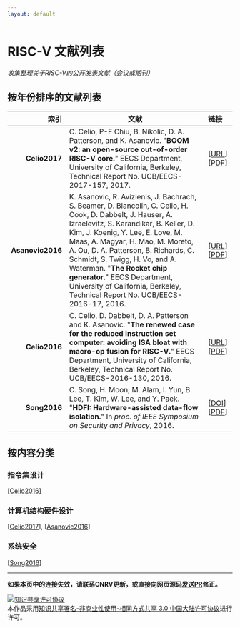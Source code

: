 ```yaml
---
layout: default
---
```


# RISC-V 文献列表

*收集整理关于RISC-V的公开发表文献（会议或期刊）*

## 按年份排序的文献列表

| 索引               | 文献  |  链接     |
| ---:               | ---   | :---     |
| <a name=Celio2017>**Celio2017**</a> | C. Celio, P-F Chiu, B. Nikolic, D. A. Patterson, and K. Asanovic. "**BOOM v2: an open-source out-of-order RISC-V core.**" EECS Department, University of California, Berkeley, Technical Report No. UCB/EECS-2017-157, 2017. | [[URL](https://www2.eecs.berkeley.edu/Pubs/TechRpts/2017/EECS-2017-157.html)]  [[PDF](http://www2.eecs.berkeley.edu/Pubs/TechRpts/2017/EECS-2017-157.pdf)] |
| <a name=Asanovic2016>**Asanovic2016**</a> | K. Asanovic, R. Avizienis, J. Bachrach, S. Beamer, D. Biancolin, C. Celio, H. Cook, D. Dabbelt, J. Hauser, A. Izraelevitz, S. Karandikar, B. Keller, D. Kim, J. Koenig, Y. Lee, E. Love, M. Maas, A. Magyar, H. Mao, M. Moreto, A. Ou, D. A. Patterson, B. Richards, C. Schmidt, S. Twigg, H. Vo, and A. Waterman. "**The Rocket chip generator.**" EECS Department, University of California, Berkeley, Technical Report No. UCB/EECS-2016-17, 2016. | [[URL](https://www2.eecs.berkeley.edu/Pubs/TechRpts/2016/EECS-2016-17.html)] [[PDF](https://www2.eecs.berkeley.edu/Pubs/TechRpts/2016/EECS-2016-17.pdf)] |
| <a name=Celio2016>**Celio2016**</a> | C. Celio, D. Dabbelt, D. A. Patterson and K. Asanovic. "**The renewed case for the reduced instruction set computer: avoiding ISA bloat with macro-op fusion for RISC-V.**" EECS Department, University of California, Berkeley, Technical Report No. UCB/EECS-2016-130, 2016. | [[URL](https://www2.eecs.berkeley.edu/Pubs/TechRpts/2016/EECS-2016-130.html)] [[PDF](http://www2.eecs.berkeley.edu/Pubs/TechRpts/2016/EECS-2016-130.pdf)] |
| <a name=Song2016>**Song2016**</a> | C. Song, H. Moon, M. Alam, I. Yun, B. Lee, T. Kim, W. Lee, and Y. Paek. "**HDFI: Hardware-assisted data-flow isolation.**" In _proc. of IEEE Symposium on Security and Privacy_, 2016. | [[DOI](https://doi.org/10.1109/SP.2016.9)] [[PDF](https://sslab.gtisc.gatech.edu/assets/papers/2016/song:hdfi.pdf)] |


## 按内容分类

### 指令集设计

[[Celio2016](#Celio2016)]

### 计算机结构硬件设计

[[Celio2017](#Celio2017)], [[Asanovic2016](#Asanovic2016)]

### 系统安全

[[Song2016](#Song2016)]


------------------------

**如果本页中的连接失效，请联系CNRV更新，或直接向网页源码[发送PR](https://github.com/cnrv/home/pulls)修正。**

<a rel="license" href="http://creativecommons.org/licenses/by-nc-sa/3.0/cn/"><img alt="知识共享许可协议" style="border-width:0" src="https://i.creativecommons.org/l/by-nc-sa/3.0/cn/80x15.png" /></a><br />本作品采用<a rel="license" href="http://creativecommons.org/licenses/by-nc-sa/3.0/cn/">知识共享署名-非商业性使用-相同方式共享 3.0 中国大陆许可协议</a>进行许可。
